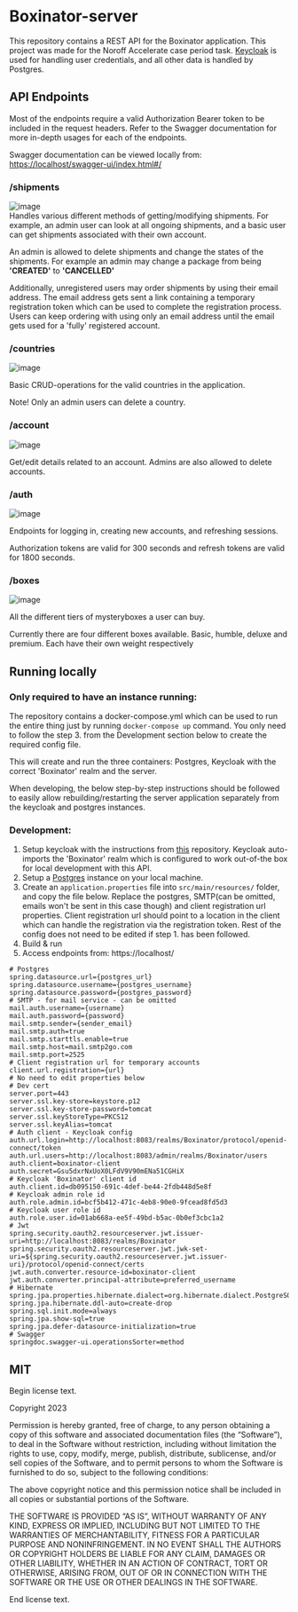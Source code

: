 # Boxinator-server

This repository contains a REST API for the Boxinator application. This project was made for the Noroff Accelerate case
period task. [Keycloak](https://www.keycloak.org/) is used for handling user credentials, and all other data is handled
by Postgres.

## API Endpoints

Most of the endpoints require a valid Authorization Bearer token to be included in the request headers. Refer to the
Swagger documentation for more in-depth usages for each of the endpoints.

Swagger documentation can be viewed locally
from: [https://localhost/swagger-ui/index.html#/](https://localhost/swagger-ui/index.html#/)

### /shipments

![image](https://user-images.githubusercontent.com/89595592/227528566-209f9731-b29f-4f21-b1af-dbbe84dfe233.png)
<br/>
Handles various different methods of getting/modifying shipments. For example, an admin user can look at all
ongoing shipments, and a basic user can get shipments associated with their own account.
<br/>

An admin is allowed to delete shipments and change the states of the shipments. For example an admin may change a
package from being <b>'CREATED'</b> to <b>'CANCELLED'</b>

Additionally, unregistered users may order shipments by using their email address. The email address gets sent a link
containing a temporary registration token which can be used to complete the registration process. Users can keep
ordering with using only an email address until the email gets used for a 'fully' registered account.

### /countries

![image](https://user-images.githubusercontent.com/89595592/227530222-a65b94e9-803c-40cb-8ce7-c1bf4ce73fd5.png)

Basic CRUD-operations for the valid countries in the application.

Note! Only an admin users can delete a country.

### /account

![image](https://user-images.githubusercontent.com/89595592/227535209-b71f83e3-4bfa-4fab-90ce-3aa2c92603e0.png)

Get/edit details related to an account. Admins are also allowed to delete accounts.

### /auth

![image](https://user-images.githubusercontent.com/89595592/227536400-f1784670-27bf-4763-9222-9acc5ef540de.png)

Endpoints for logging in, creating new accounts, and refreshing sessions.

Authorization tokens are valid for 300 seconds and refresh tokens are valid for 1800 seconds.

### /boxes

![image](https://user-images.githubusercontent.com/89595592/227537157-e31ea863-53c1-4241-85be-aa7038cdab1a.png)

All the different tiers of mysteryboxes a user can buy.

Currently there are four different boxes available. Basic, humble, deluxe and premium. Each have their own weight
respectively

## Running locally

### Only required to have an instance running:

The repository contains a docker-compose.yml which can be used to run the entire thing just by
running `docker-compose up` command. You only need to follow the step 3. from the Development section below to create
the required config file.

This will create and run the three containers: Postgres, Keycloak with the correct 'Boxinator' realm and the server.

When developing, the below step-by-step instructions should be followed to easily allow rebuilding/restarting the server
application separately from the keycloak and postgres instances.

### Development:

1. Setup keycloak with the instructions from [this](https://github.com/EaCase/keycloak-docker-compose) repository.
   Keycloak auto-imports the 'Boxinator' realm which is configured to work out-of-the box for local development with
   this API.
2. Setup a [Postgres](https://www.postgresql.org/) instance on your local machine.
3. Create an `application.properties` file into `src/main/resources/` folder, and copy the file below. Replace the
   postgres, SMTP(can be omitted, emails won't be sent in this case though) and client registration url properties.
   Client registration url should point to a location in the client which can handle the registration via the
   registration token. Rest of the config does not need to be edited if step 1. has been followed.
4. Build & run
5. Access endpoints from: https://localhost/

```properties
# Postgres
spring.datasource.url={postgres_url}
spring.datasource.username={postgres_username}
spring.datasource.password={postgres_password}
# SMTP - for mail service - can be omitted
mail.auth.username={username}
mail.auth.password={password}
mail.smtp.sender={sender_email}
mail.smtp.auth=true
mail.smtp.starttls.enable=true
mail.smtp.host=mail.smtp2go.com
mail.smtp.port=2525
# Client registration url for temporary accounts
client.url.registration={url}
# No need to edit properties below
# Dev cert
server.port=443
server.ssl.key-store=keystore.p12
server.ssl.key-store-password=tomcat
server.ssl.keyStoreType=PKCS12
server.ssl.keyAlias=tomcat
# Auth client - Keycloak config
auth.url.login=http://localhost:8083/realms/Boxinator/protocol/openid-connect/token
auth.url.users=http://localhost:8083/admin/realms/Boxinator/users
auth.client=boxinator-client
auth.secret=Gsu5dxrNxUoX0LFdV9V90mENa51CGHiX
# Keycloak 'Boxinator' client id
auth.client.id=db095150-691c-4def-be44-2fdb448d5e8f
# Keycloak admin role id
auth.role.admin.id=bcf5b412-471c-4eb8-90e0-9fcead8fd5d3
# Keycloak user role id
auth.role.user.id=01ab668a-ee5f-49bd-b5ac-0b0ef3cbc1a2
# Jwt
spring.security.oauth2.resourceserver.jwt.issuer-uri=http://localhost:8083/realms/Boxinator
spring.security.oauth2.resourceserver.jwt.jwk-set-uri=${spring.security.oauth2.resourceserver.jwt.issuer-uri}/protocol/openid-connect/certs
jwt.auth.converter.resource-id=boxinator-client
jwt.auth.converter.principal-attribute=preferred_username
# Hibernate
spring.jpa.properties.hibernate.dialect=org.hibernate.dialect.PostgreSQLDialect
spring.jpa.hibernate.ddl-auto=create-drop
spring.sql.init.mode=always
spring.jpa.show-sql=true
spring.jpa.defer-datasource-initialization=true
# Swagger
springdoc.swagger-ui.operationsSorter=method
```

## MIT

Begin license text.

Copyright 2023

Permission is hereby granted, free of charge, to any person obtaining a copy of this software and associated
documentation files (the “Software”), to deal in the Software without restriction, including without limitation the
rights to use, copy, modify, merge, publish, distribute, sublicense, and/or sell copies of the Software, and to permit
persons to whom the Software is furnished to do so, subject to the following conditions:

The above copyright notice and this permission notice shall be included in all copies or substantial portions of the
Software.

THE SOFTWARE IS PROVIDED “AS IS”, WITHOUT WARRANTY OF ANY KIND, EXPRESS OR IMPLIED, INCLUDING BUT NOT LIMITED TO THE
WARRANTIES OF MERCHANTABILITY, FITNESS FOR A PARTICULAR PURPOSE AND NONINFRINGEMENT. IN NO EVENT SHALL THE AUTHORS OR
COPYRIGHT HOLDERS BE LIABLE FOR ANY CLAIM, DAMAGES OR OTHER LIABILITY, WHETHER IN AN ACTION OF CONTRACT, TORT OR
OTHERWISE, ARISING FROM, OUT OF OR IN CONNECTION WITH THE SOFTWARE OR THE USE OR OTHER DEALINGS IN THE SOFTWARE.

End license text.